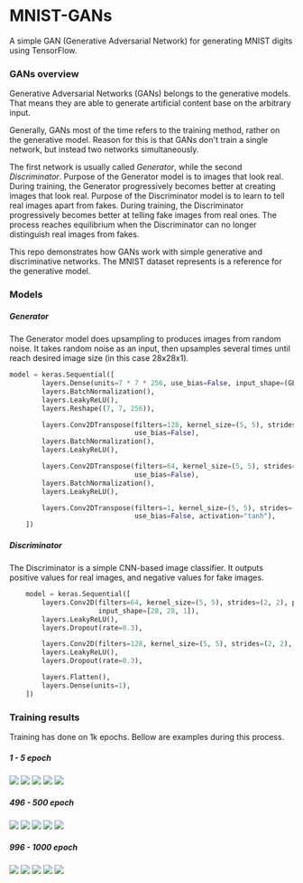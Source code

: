 # MNIST-GANs
A simple GAN (Generative Adversarial Network) for generating MNIST digits using TensorFlow.

### GANs overview
Generative Adversarial Networks (GANs) belongs to the generative models. That means they are able to generate artificial content base on the arbitrary input. 

Generally, GANs most of the time refers to the training method, rather on the generative model. Reason for this is that GANs don't train a single network, but instead two networks simultaneously.

The first network is usually called _Generator_, while the second _Discriminator_. Purpose of the Generator model is to images that look real. During training, the Generator progressively becomes better at creating images that look real. Purpose of the Discriminator model is to learn to tell real images apart from fakes. During training, the Discriminator progressively becomes better at telling fake images from real ones. The process reaches equilibrium when the Discriminator can no longer distinguish real images from fakes.

This repo demonstrates how GANs work with simple generative and discriminative networks.  The MNIST dataset represents is a reference for the generative model.

### Models
##### Generator
The Generator model does upsampling to produces images from random noise. It takes random noise as an input, then upsamples several times until reach desired image size (in this case 28x28x1).

```python
model = keras.Sequential([
        layers.Dense(units=7 * 7 * 256, use_bias=False, input_shape=(GEN_NOISE_INPUT_SHAPE,)),
        layers.BatchNormalization(),
        layers.LeakyReLU(),
        layers.Reshape((7, 7, 256)),

        layers.Conv2DTranspose(filters=128, kernel_size=(5, 5), strides=(1, 1), padding="same", 
                               use_bias=False),
        layers.BatchNormalization(),
        layers.LeakyReLU(),

        layers.Conv2DTranspose(filters=64, kernel_size=(5, 5), strides=(2, 2), padding="same", 
                               use_bias=False),
        layers.BatchNormalization(),
        layers.LeakyReLU(),

        layers.Conv2DTranspose(filters=1, kernel_size=(5, 5), strides=(2, 2), padding="same", 
                               use_bias=False, activation="tanh"),
    ])
```

##### Discriminator
The Discriminator is a simple CNN-based image classifier. It outputs positive values for real images, and negative values for fake images.

```python
    model = keras.Sequential([
        layers.Conv2D(filters=64, kernel_size=(5, 5), strides=(2, 2), padding='same', 
                      input_shape=[28, 28, 1]),
        layers.LeakyReLU(),
        layers.Dropout(rate=0.3),

        layers.Conv2D(filters=128, kernel_size=(5, 5), strides=(2, 2), padding='same'),
        layers.LeakyReLU(),
        layers.Dropout(rate=0.3),

        layers.Flatten(),
        layers.Dense(units=1),
    ])
```

### Training results
Training has done on 1k epochs. Bellow are examples during this process.

##### 1 - 5 epoch
![](assets/images/image_at_epoch_0001.png)
![](assets/images/image_at_epoch_0002.png)
![](assets/images/image_at_epoch_0003.png)
![](assets/images/image_at_epoch_0004.png)
![](assets/images/image_at_epoch_0005.png)

##### 496 - 500 epoch
![](assets/images/image_at_epoch_0496.png)
![](assets/images/image_at_epoch_0497.png)
![](assets/images/image_at_epoch_0498.png)
![](assets/images/image_at_epoch_0499.png)
![](assets/images/image_at_epoch_0500.png)

##### 996 - 1000 epoch
![](assets/images/image_at_epoch_0996.png)
![](assets/images/image_at_epoch_0997.png)
![](assets/images/image_at_epoch_0998.png)
![](assets/images/image_at_epoch_0999.png)
![](assets/images/image_at_epoch_1000.png)